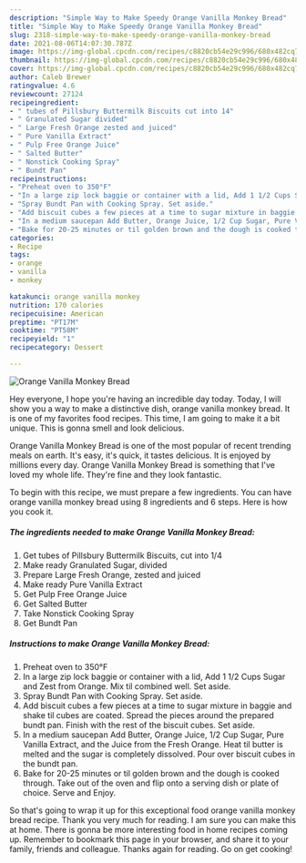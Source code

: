 ```yaml
---
description: "Simple Way to Make Speedy Orange Vanilla Monkey Bread"
title: "Simple Way to Make Speedy Orange Vanilla Monkey Bread"
slug: 2318-simple-way-to-make-speedy-orange-vanilla-monkey-bread
date: 2021-08-06T14:07:30.787Z
image: https://img-global.cpcdn.com/recipes/c8820cb54e29c996/680x482cq70/orange-vanilla-monkey-bread-recipe-main-photo.jpg
thumbnail: https://img-global.cpcdn.com/recipes/c8820cb54e29c996/680x482cq70/orange-vanilla-monkey-bread-recipe-main-photo.jpg
cover: https://img-global.cpcdn.com/recipes/c8820cb54e29c996/680x482cq70/orange-vanilla-monkey-bread-recipe-main-photo.jpg
author: Caleb Brewer
ratingvalue: 4.6
reviewcount: 27124
recipeingredient:
- " tubes of Pillsbury Buttermilk Biscuits cut into 14"
- " Granulated Sugar divided"
- " Large Fresh Orange zested and juiced"
- " Pure Vanilla Extract"
- " Pulp Free Orange Juice"
- " Salted Butter"
- " Nonstick Cooking Spray"
- " Bundt Pan"
recipeinstructions:
- "Preheat oven to 350°F"
- "In a large zip lock baggie or container with a lid, Add 1 1/2 Cups Sugar and Zest from Orange. Mix til combined well. Set aside."
- "Spray Bundt Pan with Cooking Spray. Set aside."
- "Add biscuit cubes a few pieces at a time to sugar mixture in baggie and shake til cubes are coated. Spread the pieces around the prepared bundt pan. Finish with the rest of the biscuit cubes. Set aside."
- "In a medium saucepan Add Butter, Orange Juice, 1/2 Cup Sugar, Pure Vanilla Extract, and the Juice from the Fresh Orange. Heat til butter is melted and the sugar is completely dissolved. Pour over biscuit cubes in the bundt pan."
- "Bake for 20-25 minutes or til golden brown and the dough is cooked through. Take out of the oven and flip onto a serving dish or plate of choice. Serve and Enjoy."
categories:
- Recipe
tags:
- orange
- vanilla
- monkey

katakunci: orange vanilla monkey 
nutrition: 170 calories
recipecuisine: American
preptime: "PT17M"
cooktime: "PT58M"
recipeyield: "1"
recipecategory: Dessert

---
```



![Orange Vanilla Monkey Bread](https://img-global.cpcdn.com/recipes/c8820cb54e29c996/680x482cq70/orange-vanilla-monkey-bread-recipe-main-photo.jpg)

Hey everyone, I hope you're having an incredible day today. Today, I will show you a way to make a distinctive dish, orange vanilla monkey bread. It is one of my favorites food recipes. This time, I am going to make it a bit unique. This is gonna smell and look delicious.



Orange Vanilla Monkey Bread is one of the most popular of recent trending meals on earth. It's easy, it's quick, it tastes delicious. It is enjoyed by millions every day. Orange Vanilla Monkey Bread is something that I've loved my whole life. They're fine and they look fantastic.


To begin with this recipe, we must prepare a few ingredients. You can have orange vanilla monkey bread using 8 ingredients and 6 steps. Here is how you cook it.

<!--inarticleads1-->

##### The ingredients needed to make Orange Vanilla Monkey Bread:

1. Get  tubes of Pillsbury Buttermilk Biscuits, cut into 1/4
1. Make ready  Granulated Sugar, divided
1. Prepare  Large Fresh Orange, zested and juiced
1. Make ready  Pure Vanilla Extract
1. Get  Pulp Free Orange Juice
1. Get  Salted Butter
1. Take  Nonstick Cooking Spray
1. Get  Bundt Pan




<!--inarticleads2-->

##### Instructions to make Orange Vanilla Monkey Bread:

1. Preheat oven to 350°F
1. In a large zip lock baggie or container with a lid, Add 1 1/2 Cups Sugar and Zest from Orange. Mix til combined well. Set aside.
1. Spray Bundt Pan with Cooking Spray. Set aside.
1. Add biscuit cubes a few pieces at a time to sugar mixture in baggie and shake til cubes are coated. Spread the pieces around the prepared bundt pan. Finish with the rest of the biscuit cubes. Set aside.
1. In a medium saucepan Add Butter, Orange Juice, 1/2 Cup Sugar, Pure Vanilla Extract, and the Juice from the Fresh Orange. Heat til butter is melted and the sugar is completely dissolved. Pour over biscuit cubes in the bundt pan.
1. Bake for 20-25 minutes or til golden brown and the dough is cooked through. Take out of the oven and flip onto a serving dish or plate of choice. Serve and Enjoy.




So that's going to wrap it up for this exceptional food orange vanilla monkey bread recipe. Thank you very much for reading. I am sure you can make this at home. There is gonna be more interesting food in home recipes coming up. Remember to bookmark this page in your browser, and share it to your family, friends and colleague. Thanks again for reading. Go on get cooking!
